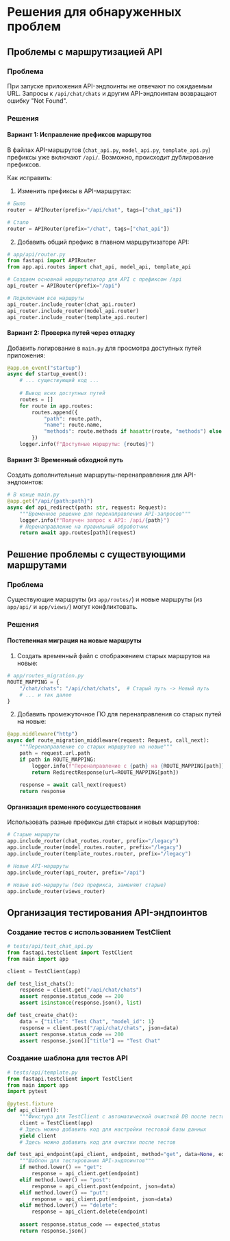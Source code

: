 # Решения для обнаруженных проблем

## Проблемы с маршрутизацией API

### Проблема
При запуске приложения API-эндпоинты не отвечают по ожидаемым URL. Запросы к `/api/chat/chats` и другим API-эндпоинтам возвращают ошибку "Not Found".

### Решения

#### Вариант 1: Исправление префиксов маршрутов
В файлах API-маршрутов (`chat_api.py`, `model_api.py`, `template_api.py`) префиксы уже включают `/api/`. Возможно, происходит дублирование префиксов.

Как исправить:
1. Изменить префиксы в API-маршрутах:

```python
# Было
router = APIRouter(prefix="/api/chat", tags=["chat_api"])

# Стало
router = APIRouter(prefix="/chat", tags=["chat_api"])
```

2. Добавить общий префикс в главном маршрутизаторе API:

```python
# app/api/router.py
from fastapi import APIRouter
from app.api.routes import chat_api, model_api, template_api

# Создаем основной маршрутизатор для API с префиксом /api
api_router = APIRouter(prefix="/api")

# Подключаем все маршруты
api_router.include_router(chat_api.router)
api_router.include_router(model_api.router)
api_router.include_router(template_api.router)
```

#### Вариант 2: Проверка путей через отладку

Добавить логирование в `main.py` для просмотра доступных путей приложения:

```python
@app.on_event("startup")
async def startup_event():
    # ... существующий код ...
    
    # Вывод всех доступных путей
    routes = []
    for route in app.routes:
        routes.append({
            "path": route.path,
            "name": route.name,
            "methods": route.methods if hasattr(route, "methods") else None
        })
    logger.info(f"Доступные маршруты: {routes}")
```

#### Вариант 3: Временный обходной путь

Создать дополнительные маршруты-перенаправления для API-эндпоинтов:

```python
# В конце main.py
@app.get("/api/{path:path}")
async def api_redirect(path: str, request: Request):
    """Временное решение для перенаправления API-запросов"""
    logger.info(f"Получен запрос к API: /api/{path}")
    # Перенаправление на правильный обработчик
    return await app.routes[path](request)
```

## Решение проблемы с существующими маршрутами

### Проблема
Существующие маршруты (из `app/routes/`) и новые маршруты (из `app/api/` и `app/views/`) могут конфликтовать.

### Решения

#### Постепенная миграция на новые маршруты
1. Создать временный файл с отображением старых маршрутов на новые:
```python
# app/routes_migration.py
ROUTE_MAPPING = {
    "/chat/chats": "/api/chat/chats",  # Старый путь -> Новый путь
    # ... и так далее
}
```

2. Добавить промежуточное ПО для перенаправления со старых путей на новые:
```python
@app.middleware("http")
async def route_migration_middleware(request: Request, call_next):
    """Перенаправление со старых маршрутов на новые"""
    path = request.url.path
    if path in ROUTE_MAPPING:
        logger.info(f"Перенаправление с {path} на {ROUTE_MAPPING[path]}")
        return RedirectResponse(url=ROUTE_MAPPING[path])
    
    response = await call_next(request)
    return response
```

#### Организация временного сосуществования
Использовать разные префиксы для старых и новых маршрутов:
```python
# Старые маршруты
app.include_router(chat_routes.router, prefix="/legacy")
app.include_router(model_routes.router, prefix="/legacy")
app.include_router(template_routes.router, prefix="/legacy")

# Новые API-маршруты
app.include_router(api_router, prefix="/api")

# Новые веб-маршруты (без префикса, заменяют старые)
app.include_router(views_router)
```

## Организация тестирования API-эндпоинтов

### Создание тестов с использованием TestClient

```python
# tests/api/test_chat_api.py
from fastapi.testclient import TestClient
from main import app

client = TestClient(app)

def test_list_chats():
    response = client.get("/api/chat/chats")
    assert response.status_code == 200
    assert isinstance(response.json(), list)

def test_create_chat():
    data = {"title": "Test Chat", "model_id": 1}
    response = client.post("/api/chat/chats", json=data)
    assert response.status_code == 200
    assert response.json()["title"] == "Test Chat"
```

### Создание шаблона для тестов API

```python
# tests/api/template.py
from fastapi.testclient import TestClient
from main import app
import pytest

@pytest.fixture
def api_client():
    """Фикстура для TestClient с автоматической очисткой DB после тестов"""
    client = TestClient(app)
    # Здесь можно добавить код для настройки тестовой базы данных
    yield client
    # Здесь можно добавить код для очистки после тестов

def test_api_endpoint(api_client, endpoint, method="get", data=None, expected_status=200):
    """Шаблон для тестирования API-эндпоинтов"""
    if method.lower() == "get":
        response = api_client.get(endpoint)
    elif method.lower() == "post":
        response = api_client.post(endpoint, json=data)
    elif method.lower() == "put":
        response = api_client.put(endpoint, json=data)
    elif method.lower() == "delete":
        response = api_client.delete(endpoint)
    
    assert response.status_code == expected_status
    return response.json()
``` 